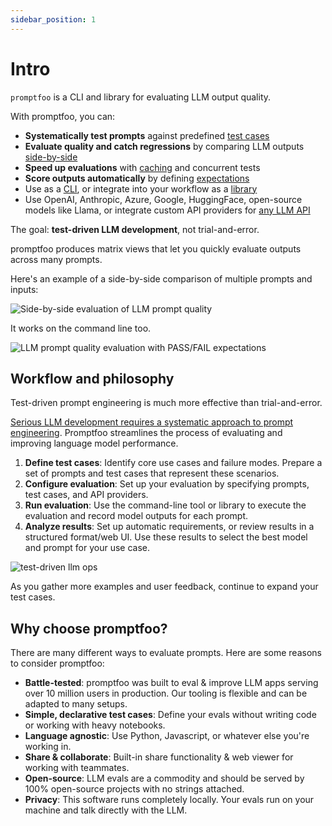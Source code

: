 ```yaml
---
sidebar_position: 1
---
```


# Intro

`promptfoo` is a CLI and library for evaluating LLM output quality.

With promptfoo, you can:

- **Systematically test prompts** against predefined [test cases](/docs/configuration/expected-outputs)
- **Evaluate quality and catch regressions** by comparing LLM outputs [side-by-side](/docs/usage/web-ui)
- **Speed up evaluations** with [caching](/docs/configuration/caching) and concurrent tests
- **Score outputs automatically** by defining [expectations](/docs/configuration/expected-outputs)
- Use as a [CLI](/docs/usage/command-line), or integrate into your workflow as a [library](/docs/usage/node-package)
- Use OpenAI, Anthropic, Azure, Google, HuggingFace, open-source models like Llama, or integrate custom API providers for [any LLM API](/docs/providers)

The goal: **test-driven LLM development**, not trial-and-error.

promptfoo produces matrix views that let you quickly evaluate outputs across many prompts.

Here's an example of a side-by-side comparison of multiple prompts and inputs:

![Side-by-side evaluation of LLM prompt quality](https://user-images.githubusercontent.com/310310/244891219-2b79e8f8-9b79-49e7-bffb-24cba18352f2.png)

It works on the command line too.

![LLM prompt quality evaluation with PASS/FAIL expectations](https://user-images.githubusercontent.com/310310/236690475-b05205e8-483e-4a6d-bb84-41c2b06a1247.png)

## Workflow and philosophy

Test-driven prompt engineering is much more effective than trial-and-error.

[Serious LLM development requires a systematic approach to prompt engineering](https://www.ianww.com/blog/2023/05/21/prompt-engineering-framework). Promptfoo streamlines the process of evaluating and improving language model performance.

1. **Define test cases**: Identify core use cases and failure modes. Prepare a set of prompts and test cases that represent these scenarios.
2. **Configure evaluation**: Set up your evaluation by specifying prompts, test cases, and API providers.
3. **Run evaluation**: Use the command-line tool or library to execute the evaluation and record model outputs for each prompt.
4. **Analyze results**: Set up automatic requirements, or review results in a structured format/web UI. Use these results to select the best model and prompt for your use case.

![test-driven llm ops](https://user-images.githubusercontent.com/310310/241601160-cf0461a7-2832-4362-9fbb-4ebd911d06ff.png)

As you gather more examples and user feedback, continue to expand your test cases.

## Why choose promptfoo?

There are many different ways to evaluate prompts. Here are some reasons to consider promptfoo:

- **Battle-tested**: promptfoo was built to eval & improve LLM apps serving over 10 million users in production. Our tooling is flexible and can be adapted to many setups.
- **Simple, declarative test cases**: Define your evals without writing code or working with heavy notebooks.
- **Language agnostic**: Use Python, Javascript, or whatever else you're working in.
- **Share & collaborate**: Built-in share functionality & web viewer for working with teammates.
- **Open-source**: LLM evals are a commodity and should be served by 100% open-source projects with no strings attached.
- **Privacy**: This software runs completely locally. Your evals run on your machine and talk directly with the LLM.
